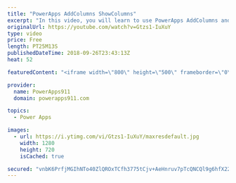```yaml
---
title: "PowerApps AddColumns ShowColumns"
excerpt: "In this video, you will learn to use PowerApps AddColumns and ShowColumns along with other functions to better manipulate your data. Sometimes you don't control your data so you need to fix it up after you bring it into your app. This video will show you some of the tricks of the trade to do so.   Video"
originalUrl: https://youtube.com/watch?v=Gtzs1-IuXuY
type: video
price: Free
length: PT25M13S
publishedDateTime: 2018-09-26T23:43:13Z
heat: 52

featuredContent: "<iframe width=\"800\" height=\"500\" frameborder=\"0\" src=\"https://www.youtube.com/embed/Gtzs1-IuXuY\" allow=\"accelerometer; autoplay; encrypted-media; gyroscope; picture-in-picture\" allowfullscreen></iframe>"

provider:
  name: PowerApps911
  domain: powerapps911.com

topics:
  - Power Apps

images:
  - url: https://i.ytimg.com/vi/Gtzs1-IuXuY/maxresdefault.jpg
    width: 1280
    height: 720
    isCached: true

secured: "vnbK6PrfjMGIhNTo40ZlQROxTCfh3775tCjv+AeHnruv7pTcQNCQl9g6hfX22Zk7PEOK+wjB1A/KrTEX1/3VTo3zy3xb7NS6Xx8NmsjxrlLbWteBLYhaVm8LZ0y8nmXd0O2eVj6g8lj55ulQmsb4odObaD3f/KsHobF7eUCw2xoo4CTcyVzTBhA3k7bxtiT+cfvUit/cJFnIFPmK8llBaW/edLE7UIVwTJgTJfUWh0RB270YImE6HimbVc2fTs/mlEMUJNegFHwHB6iPKn6TnhxApN29dfAh/eOrnaCs7SrmI/u9ohyKyxznky8ejJrSQYEol6iYs2jRE0ZpM0/5Iq/c1bTrm4EIOIOjn2ErvG6/NVzdzai7CmiaR1LxePh3fmJSHmHdMKGu9WXQq6DC+hw2eY7veP5XCLNTXzbgPWM=;V4yL/+UIDcwpAKBZvq2pVw=="
---
```


